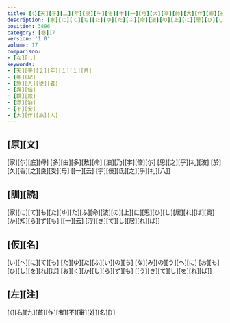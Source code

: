 ```yaml
---
title: [（][天][平][二][年][庚][午][冬][十][一][月][大][宰][帥][大][伴][卿][被][任][大][納][言] [[兼][帥][如][舊]][上][京][之][時][傔][従][等][別][取][海][路][入][京] [於][是][悲][傷][羇][旅][各][陳][所][心][作][歌][十][首][）]
description: [家][に][て][も][た][ゆ][た][ふ][命][波][の][上][に][思][ひ][し][居][れ][ば][奥][か][知][ら][ず][も] [[一][云] [浮][き][て][し][居][れ][ば]]
position: 3896
category: [巻]17
version: '1.0'
volume: 17
comparison:
- [な][し]
keywords:
- [天][平][２][年][１][１][月]
- [年][紀]
- [旅][人][従][者]
- [異][伝]
- [羈][旅]
- [漂][泊]
- [不][安]
- [大][伴][旅][人]
---
```


## [原][文]

[家][尓][底][母] [多][由][多][敷][命] [浪][乃][宇][倍][尓] [思][之][乎][礼][波] [於][久][香][之][良][受][母] [[一][云] [宇][伎][氐][之][乎][礼][八]]

## [訓][読]

[家][に][て][も][た][ゆ][た][ふ][命][波][の][上][に][思][ひ][し][居][れ][ば][奥][か][知][ら][ず][も] [[一][云] [浮][き][て][し][居][れ][ば]]

## [仮][名]

[い][へ][に][て][も] [た][ゆ][た][ふ][い][の][ち] [な][み][の][う][へ][に] [お][も][ひ][し][を][れ][ば] [お][く][か][し][ら][ず][も] [[う][き][て][し][を][れ][ば]]

## [左][注]

[（][右][九][首][作][者][不][審][姓][名][）]
